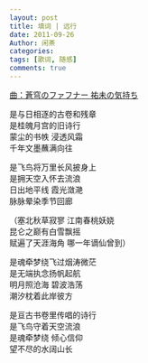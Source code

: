 ```yaml
---
layout: post
title: 填词 | 远行
date: 2011-09-26
Author: 闲茶
categories: 
tags: [歌词, 随感]
comments: true
--- 
```


[曲：蒼穹のファフナー 祐未の気持ち](https://music.163.com/#/song?id=573100439)

是与日相逐的古卷和残章  
是桂魄月宫的旧诗行  
蒙尘的书帙 浸透风霜  
千年文墨蘸满向往  

是飞鸟将万里长风披身上  
是拥天空入怀去流浪  
日出地平线 霞光潋滟  
脉脉晕染季节回廊  

（塞北秋草寂寥 江南春桃妖娆  
昆仑之巅有白雪飘摇  
赋遍了天涯海角 哪一年谪仙曾到）  

是魂牵梦绕飞过烟涛微茫  
是无端执念扬帆起航  
明月照沧海 碧波浩荡  
潮汐枕着此岸彼方  

是亘古书卷里传唱的诗行  
是飞鸟守着天空流浪  
是魂牵梦绕 倾心信仰  
望不尽的水阔山长  
